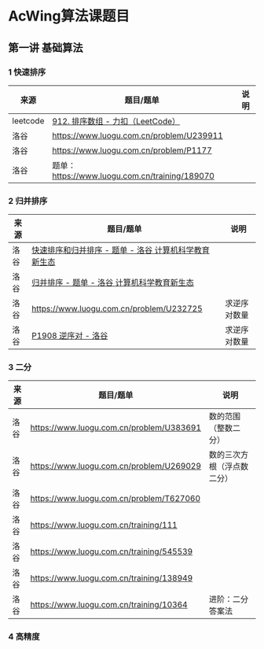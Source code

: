 

# AcWing算法课题目



## 第一讲 基础算法

### 1 快速排序



| 来源     | 题目/题单                                                    | 说明 |
| -------- | ------------------------------------------------------------ | ---- |
| leetcode | [912. 排序数组 - 力扣（LeetCode）](https://leetcode.cn/problems/sort-an-array/description/) |      |
| 洛谷     | https://www.luogu.com.cn/problem/U239911                     |      |
| 洛谷     | https://www.luogu.com.cn/problem/P1177                       |      |
| 洛谷     | 题单：https://www.luogu.com.cn/training/189070               |      |



### 2 归并排序

| 来源 | 题目/题单                                                    | 说明         |
| ---- | ------------------------------------------------------------ | ------------ |
| 洛谷 | [快速排序和归并排序 - 题单 - 洛谷 计算机科学教育新生态](https://www.luogu.com.cn/training/784214) |              |
| 洛谷 | [归并排序 - 题单 - 洛谷 计算机科学教育新生态](https://www.luogu.com.cn/training/13545) |              |
| 洛谷 | https://www.luogu.com.cn/problem/U232725                     | 求逆序对数量 |
| 洛谷 | [P1908 逆序对 - 洛谷](https://www.luogu.com.cn/problem/P1908) | 求逆序对数量 |



### 3 二分

| 来源 | 题目/题单                                | 说明                       |
| ---- | ---------------------------------------- | -------------------------- |
| 洛谷 | https://www.luogu.com.cn/problem/U383691 | 数的范围（整数二分）       |
| 洛谷 | https://www.luogu.com.cn/problem/U269029 | 数的三次方根（浮点数二分） |
| 洛谷 | https://www.luogu.com.cn/problem/T627060 |                            |
| 洛谷 | https://www.luogu.com.cn/training/111    |                            |
| 洛谷 | https://www.luogu.com.cn/training/545539 |                            |
| 洛谷 | https://www.luogu.com.cn/training/138949 |                            |
| 洛谷 | https://www.luogu.com.cn/training/10364  | 进阶：二分答案法           |

### 4 高精度
